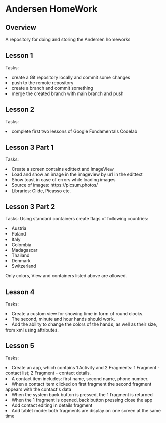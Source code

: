 # Andersen HomeWork

## Overview
A repository for doing and storing the Andersen homeworks

## Lesson 1
Tasks: 
<li> create a Git repository locally and commit some changes
<li> push to the remote repository
<li> create a branch and commit something
<li> merge the created branch with main branch and push

## Lesson 2
Tasks: 
<li>complete first two lessons of Google Fundamentals Codelab

## Lesson 3 Part 1
Tasks: 
<li>Create a screen contains edittext and ImageView
<li>Load and show an image in the imageview by url in the edittext
<li>Show toast in case of errors while loading images
<li>Source of images: https://picsum.photos/
<li>Libraries: Glide, Picasso etc.


## Lesson 3 Part 2
Tasks: 
Using standard containers create flags of following countries:
<li>Austria
<li>Poland
<li>Italy
<li>Colombia
<li>Madagascar
<li>Thailand
<li>Denmark
<li>Switzerland

Only colors, View and containers listed above are allowed.

## Lesson 4
Tasks:
<li>Create a custom view for showing time in form of round clocks. 
<li>The second, minute and hour hands should work.
<li>Add the ability to change the colors of the hands, as well as their size, from xml using attributes.

## Lesson 5
Tasks:
<li>Create an app, which contains 1 Activity and 2 Fragments: 1 Fragment - contact list; 2 Fragment - contact details.
<li>A contact item includes: first name, second name, phone number.
<li>When a contact item clicked on first fragment the second fragment appears with the contact's data
<li>When the system back button is pressed, the 1 fragment is returned
<li>When the 1 fragment is opened, back button pressing close the app
<li>Add contact editing in details fragment
<li>Add tablet mode: both fragments are display on one screen at the same time
